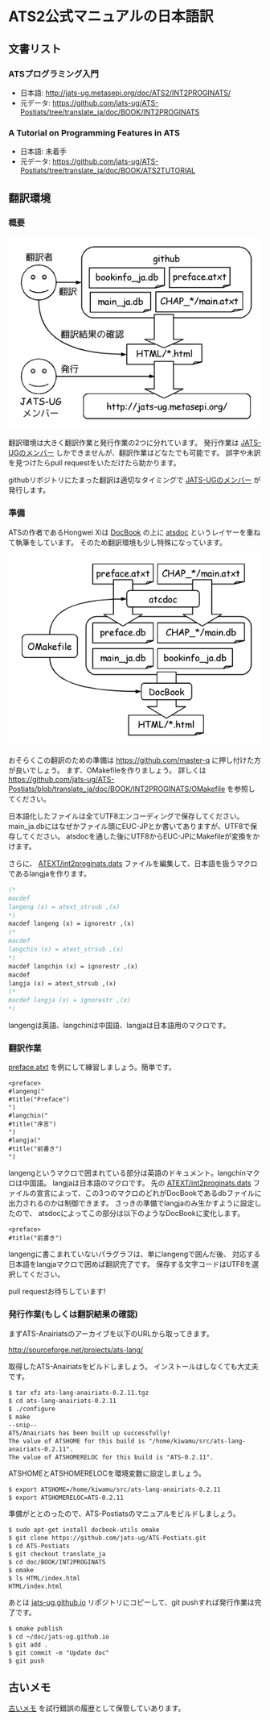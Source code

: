 # ATS2公式マニュアルの日本語訳

## 文書リスト

### ATSプログラミング入門

* 日本語: http://jats-ug.metasepi.org/doc/ATS2/INT2PROGINATS/
* 元データ: https://github.com/jats-ug/ATS-Postiats/tree/translate_ja/doc/BOOK/INT2PROGINATS

### A Tutorial on Programming Features in ATS

* 日本語: 未着手
* 元データ: https://github.com/jats-ug/ATS-Postiats/tree/translate_ja/doc/BOOK/ATS2TUTORIAL

## 翻訳環境

### 概要

![](draw/translate_flow.png)

翻訳環境は大きく翻訳作業と発行作業の2つに分れています。
発行作業は
[JATS-UGのメンバー](https://github.com/jats-ug?tab=members)
しかできませんが、翻訳作業はどなたでも可能です。
誤字や未訳を見つけたらpull requestをいただけたら助かります。

githubリポジトリにたまった翻訳は適切なタイミングで
[JATS-UGのメンバー](https://github.com/jats-ug?tab=members)
が発行します。

### 準備

ATSの作者であるHongwei Xiは
[DocBook](http://www.docbook.org/)
の上に
[atsdoc](http://www.ats-lang.org/htdocs-old/DOCUMENT/atsdocman/atsdocman.html)
というレイヤーを重ねて執筆をしています。
そのため翻訳環境も少し特殊になっています。

![](draw/translate_env.png)

おそらくこの翻訳のための準備は https://github.com/master-q に押し付けた方が良いでしょう。
まず、OMakefileを作りましょう。
詳しくは
https://github.com/jats-ug/ATS-Postiats/blob/translate_ja/doc/BOOK/INT2PROGINATS/OMakefile
を参照してください。

日本語化したファイルは全てUTF8エンコーディングで保存してください。
main_ja.dbにはなぜかファイル頭にEUC-JPとか書いてありますが、UTF8で保存してください。
atsdocを通した後にUTF8からEUC-JPにMakefileが変換をかけます。

さらに、
[ATEXT/int2proginats.dats](https://github.com/jats-ug/ATS-Postiats/blob/translate_ja/doc/BOOK/INT2PROGINATS/ATEXT/int2proginats.dats)
ファイルを編集して、日本語を扱うマクロであるlangjaを作ります。

```ocaml
(*
macdef
langeng (x) = atext_strsub ,(x)
*)
macdef langeng (x) = ignorestr ,(x)
(*
macdef
langchin (x) = atext_strsub ,(x)
*)
macdef langchin (x) = ignorestr ,(x)
macdef
langja (x) = atext_strsub ,(x)
(*
macdef langja (x) = ignorestr ,(x)
*)
```

langengは英語、langchinは中国語、langjaは日本語用のマクロです。

### 翻訳作業

[preface.atxt](https://github.com/jats-ug/ATS-Postiats/blob/translate_ja/doc/BOOK/INT2PROGINATS/preface.atxt)
を例にして練習しましょう。簡単です。

```
<preface>
#langeng("
#title("Preface")
")
#langchin("
#title("序言")
")
#langja("
#title("前書き")
")
```

langengというマクロで囲まれている部分は英語のドキュメント。langchinマクロは中国語。
langjaは日本語のマクロです。
先の
[ATEXT/int2proginats.dats](https://github.com/jats-ug/ATS-Postiats/blob/translate_ja/doc/BOOK/INT2PROGINATS/ATEXT/int2proginats.dats)
ファイルの宣言によって、この3つのマクロのどれがDocBookであるdbファイルに出力されるのかは制御できます。
さっきの準備でlangjaのみ生かすように設定したので、
atsdocによってこの部分は以下のようなDocBookに変化します。

```
<preface>
#title("前書き")
```

langengに書こまれていないパラグラフは、単にlangengで囲んだ後、
対応する日本語をlangjaマクロで囲めば翻訳完了です。
保存する文字コードはUTF8を選択してください。

pull requestお待ちしています!

### 発行作業(もしくは翻訳結果の確認)

まずATS-Anairiatsのアーカイブを以下のURLから取ってきます。

http://sourceforge.net/projects/ats-lang/

取得したATS-Anairiatsをビルドしましょう。
インストールはしなくても大丈夫です。

```
$ tar xfz ats-lang-anairiats-0.2.11.tgz
$ cd ats-lang-anairiats-0.2.11
$ ./configure
$ make
--snip--
ATS/Anairiats has been built up successfully!
The value of ATSHOME for this build is "/home/kiwamu/src/ats-lang-anairiats-0.2.11".
The value of ATSHOMERELOC for this build is "ATS-0.2.11".
```

ATSHOMEとATSHOMERELOCを環境変数に設定しましょう。

```
$ export ATSHOME=/home/kiwamu/src/ats-lang-anairiats-0.2.11
$ export ATSHOMERELOC=ATS-0.2.11
```

準備がととのったので、ATS-Postiatsのマニュアルをビルドしましょう。

```
$ sudo apt-get install docbook-utils omake
$ git clone https://github.com/jats-ug/ATS-Postiats.git
$ cd ATS-Postiats
$ git checkout translate_ja
$ cd doc/BOOK/INT2PROGINATS
$ omake
$ ls HTML/index.html
HTML/index.html
```

あとは
[jats-ug.github.io](https://github.com/jats-ug/jats-ug.github.io)
リポジトリにコピーして、git pushすれば発行作業は完了です。

```
$ omake publish
$ cd ~/doc/jats-ug.github.io
$ git add .
$ git commit -m "Update doc"
$ git push
```

## 古いメモ

[古いメモ](memo.md)
を試行錯誤の履歴として保管していあります。

